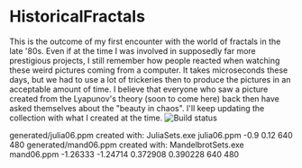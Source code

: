 # HistoricalFractals
This is the outcome of my first encounter with the world of fractals in the late '80s.
Even if at the time I was involved in supposedly far more prestigious projects, I still remember how people reacted when watching these weird pictures coming from a computer.
It takes microseconds these days, but we had to use a lot of trickeries then to produce the pictures in an acceptable amount of time.
I believe that everyone who saw a picture created from the Lyapunov's theory (soon to come here) back then have asked themselves about the "beauty in chaos".
I'll keep updating the collection with what I created at the time.
![Build status](https://github.com/marcomas2000/HistoricalFractals/actions/workflows/cmake.yml/badge.svg)

generated/julia06.ppm created with:  JuliaSets.exe julia06.ppm -0.9 0.12 640 480
generated/mand06.ppm  created with:  MandelbrotSets.exe mand06.ppm -1.26333 -1.24714 0.372908 0.390228 640 480
